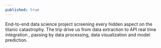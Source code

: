 ```yaml
---
published: true
---
```


End-to-end data science project screening every hidden aspect on the titanic catastrophy. The trip drive us from data extraction to API real time integration , passing by data processing, data visualization and model prediction.
